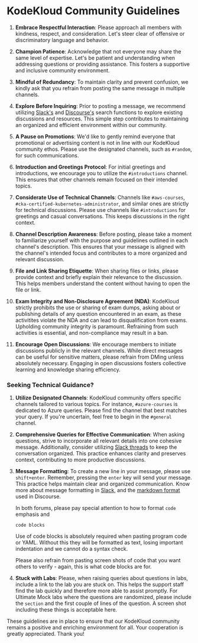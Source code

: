 # KodeKloud Community Guidelines

1. **Embrace Respectful Interaction**: Please approach all members with kindness, respect, and consideration. Let's steer clear of offensive or discriminatory language and behavior.

1. **Champion Patience**: Acknowledge that not everyone may share the same level of expertise. Let's be patient and understanding when addressing questions or providing assistance. This fosters a supportive and inclusive community environment.

1. **Mindful of Redundancy**: To maintain clarity and prevent confusion, we kindly ask that you refrain from posting the same message in multiple channels.

1. **Explore Before Inquiring**: Prior to posting a message, we recommend utilizing [Slack's](https://slack.com/intl/en-gb/help/articles/202528808-Search-in-Slack) and [Discourse's](https://kodekloud.com/community/search?expanded=true) search functions to explore existing discussions and resources. This simple step contributes to maintaining an organized and efficient environment within our community.

1. **A Pause on Promotions**: We'd like to gently remind everyone that promotional or advertising content is not in line with our KodeKloud community ethos. Please use the designated channels, such as `#random`, for such communications.

1. **Introduction and Greetings Protocol**: For initial greetings and introductions, we encourage you to utilize the `#introductions` channel. This ensures that other channels remain focused on their intended topics.

1. **Considerate Use of Technical Channels**: Channels like `#aws-courses`, `#cka-certified-kubernetes-administrator`, and similar ones are strictly for technical discussions. Please use channels like `#introductions` for greetings and casual conversations. This keeps discussions in the right context.

1. **Channel Description Awareness**: Before posting, please take a moment to familiarize yourself with the purpose and guidelines outlined in each channel's description. This ensures that your message is aligned with the channel's intended focus and contributes to a more organized and relevant discussion.

1. **File and Link Sharing Etiquette**: When sharing files or links, please provide context and briefly explain their relevance to the discussion. This helps members understand the content without having to open the file or link.

1. **Exam Integrity and Non-Disclosure Agreement (NDA)**: KodeKloud strictly prohibits the use or sharing of exam dumps, asking about or publishing details of any question encountered in an exam, as these activitites violate the NDA and can lead to disqualification from exams. Upholding community integrity is paramount. Refraining from such activities is essential, and non-compliance may result in a ban.

1. **Encourage Open Discussions**: We encourage members to initiate discussions publicly in the relevant channels. While direct messages can be useful for sensitive matters, please refrain from DMing unless absolutely necessary. Engaging in open discussions fosters collective learning and knowledge sharing efficiency.


### Seeking Technical Guidance?

1. **Utilize Designated Channels**: KodeKloud community offers specific channels tailored to various topics. For instance, `#azure-courses` is dedicated to Azure queries. Please find the channel that best matches your query. If you're uncertain, feel free to begin in the `#general` channel.

1. **Comprehensive Queries for Effective Communication**: When asking questions, strive to incorporate all relevant details into one cohesive message. Additionally, consider utilizing [Slack threads](https://slack.com/intl/en-gb/help/articles/115000769927-Use-threads-to-organise-discussions) to keep the conversation organized. This practice enhances clarity and preserves context, contributing to more productive discussions.

1. **Message Formatting**: To create a new line in your message, please use `shift+enter`. Remember, pressing the `enter` key will send your message. This practice helps maintain clear and organized communication. Know more about message formatting in [Slack](https://slack.com/intl/en-in/help/articles/202288908-Format-your-messages), and the [markdown format](https://markdown-it.github.io/) used in Discourse.

    In both forums, please pay special attention to how to format `code` emphasis and

    ```
    code blocks
    ```

    Use of code blocks is absolutely required when pasting program code or YAML. Without this they will be formatted as text, losing important indentation and we cannot do a syntax check.

    Please also refrain from pasting screen shots of code that you want others to verify - again, this is what code blocks are for.

1. **Stuck with Labs**: Please, when raising queries about questions in labs, include a link to the lab you are stuck on. This helps the support staff find the lab quickly and therefore more able to assist promptly. For Ultimate Mock labs where the questions are randomized, please include the `section` and the first couple of lines of the question. A screen shot including these things is acceptable here.

These guidelines are in place to ensure that our KodeKloud community remains a positive and enriching environment for all. Your cooperation is greatly appreciated. Thank you!